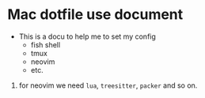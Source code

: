 # Mac dotfile use document

- This is a docu to help me to set my config
  - fish shell
  - tmux
  - neovim
  - etc.

1. for neovim we need `lua`, `treesitter`, `packer` and so on.
